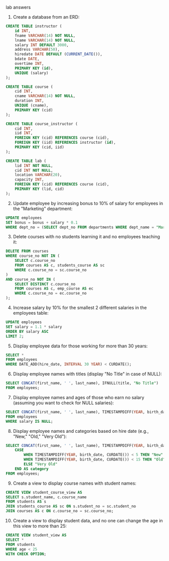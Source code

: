 lab answers
1. Create a database from an ERD:

```sql
CREATE TABLE instructor (
    id INT,
    fname VARCHAR(14) NOT NULL,
    lname VARCHAR(14) NOT NULL,
    salary INT DEFAULT 3000,
    address VARCHAR(50),
    hiredate DATE DEFAULT (CURRENT_DATE()),
    bdate DATE,
    overtime INT,
    PRIMARY KEY (id),
    UNIQUE (salary)
);

CREATE TABLE course (
    cid INT,
    cname VARCHAR(14) NOT NULL,
    duration INT,
    UNIQUE (cname),
    PRIMARY KEY (cid)
);

CREATE TABLE course_instructor (
    cid INT,
    iid INT,
    FOREIGN KEY (cid) REFERENCES course (cid),
    FOREIGN KEY (iid) REFERENCES instructor (id),
    PRIMARY KEY (cid, iid)
);

CREATE TABLE lab (
    lid INT NOT NULL,
    cid INT NOT NULL,
    location VARCHAR(20),
    capacity INT,
    FOREIGN KEY (cid) REFERENCES course (cid),
    PRIMARY KEY (lid, cid)
);
```

2. Update employee by increasing bonus to 10% of salary for employees in the "Marketing" department:

```sql
UPDATE employees
SET bonus = bonus + salary * 0.1
WHERE dept_no = (SELECT dept_no FROM departments WHERE dept_name = "Marketing");
```

3. Delete courses with no students learning it and no employees teaching it:

```sql
DELETE FROM courses
WHERE course_no NOT IN (
    SELECT c.course_no
    FROM courses AS c, students_course AS sc
    WHERE c.course_no = sc.course_no
)
AND course_no NOT IN (
    SELECT DISTINCT c.course_no
    FROM courses AS c, emp_course AS ec
    WHERE c.course_no = ec.course_no
);
```

4. Increase salary by 10% for the smallest 2 different salaries in the employees table:

```sql
UPDATE employees
SET salary = 1.1 * salary
ORDER BY salary ASC
LIMIT 2;
```

5. Display employee data for those working for more than 30 years:

```sql
SELECT *
FROM employees
WHERE DATE_ADD(hire_date, INTERVAL 30 YEAR) < CURDATE();
```

6. Display employee names with titles (display "No Title" in case of NULL):

```sql
SELECT CONCAT(first_name, ' ', last_name), IFNULL(title, "No Title")
FROM employees;
```

7. Display employee names and ages of those who earn no salary (assuming you want to check for NULL salaries):

```sql
SELECT CONCAT(first_name, ' ', last_name), TIMESTAMPDIFF(YEAR, birth_date, CURDATE())
FROM employees
WHERE salary IS NULL;
```

8. Display employee names and categories based on hire date (e.g., "New," "Old," "Very Old"):

```sql
SELECT CONCAT(first_name, ' ', last_name), TIMESTAMPDIFF(YEAR, birth_date, CURDATE()),
    CASE
        WHEN TIMESTAMPDIFF(YEAR, birth_date, CURDATE()) < 5 THEN "New"
        WHEN TIMESTAMPDIFF(YEAR, birth_date, CURDATE()) < 15 THEN "Old"
        ELSE "Very Old"
    END AS category
FROM employees;
```

9. Create a view to display course names with student names:

```sql
CREATE VIEW student_course_view AS
SELECT s.student_name, c.course_name
FROM students AS s
JOIN students_course AS sc ON s.student_no = sc.student_no
JOIN courses AS c ON c.course_no = sc.course_no;
```

10. Create a view to display student data, and no one can change the age in this view to more than 25:

```sql
CREATE VIEW student_view AS
SELECT *
FROM students
WHERE age < 25
WITH CHECK OPTION;
```